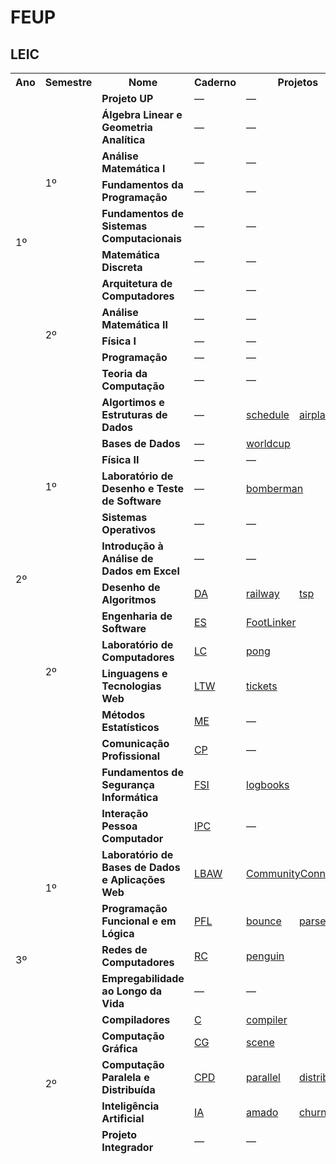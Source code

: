 # FEUP

## LEIC

<table>
    <thead>
        <tr><th>Ano</th><th>Semestre</th><th>Nome</th><th>Caderno</th><th colspan="2">Projetos</th><th>Classificação</th></tr>
        <tr><td rowspan="11">1º</td><td rowspan="6">1º</td><td><strong>Projeto UP</strong></td><td>&mdash;</td><td colspan="2">&mdash;</td><td>17</td></tr>
        <tr><td><strong>Álgebra Linear e Geometria Analítica</strong></td><td>&mdash;</td><td colspan="2">&mdash;</td><td>20</td></tr>
        <tr><td><strong>Análise Matemática I</strong></td><td>&mdash;</td><td colspan="2">&mdash;</td><td>18</td></tr>
        <tr><td><strong>Fundamentos da Programação</strong></td><td>&mdash;</td><td colspan="2">&mdash;</td><td>19</td></tr>
        <tr><td><strong>Fundamentos de Sistemas Computacionais</strong></td><td>&mdash;</td><td colspan="2">&mdash;</td><td>19</td></tr>
        <tr><td><strong>Matemática Discreta</strong></td><td>&mdash;</td><td colspan="2">&mdash;</td><td>19</td></tr>
        <tr><td rowspan="5">2º</td><td><strong>Arquitetura de Computadores</strong></td><td>&mdash;</td><td colspan="2">&mdash;</td><td>19</td></tr>
        <tr><td><strong>Análise Matemática II</strong></td><td>&mdash;</td><td colspan="2">&mdash;</td><td>20</td></tr>
        <tr><td><strong>Física I</strong></td><td>&mdash;</td><td colspan="2">&mdash;</td><td>18</td></tr>
        <tr><td><strong>Programação</strong></td><td>&mdash;</td><td colspan="2">&mdash;</td><td>20</td></tr>
        <tr><td><strong>Teoria da Computação</strong></td><td>&mdash;</td><td colspan="2">&mdash;</td><td>17</td></tr>
        <tr><td rowspan="12">2º</td><td rowspan="6">1º</td><td><strong>Algortimos e Estruturas de Dados</strong></td><td>&mdash;</td><td><a href="https://github.com/manelneto/schedule">schedule</a></td><td><a href="https://github.com/manelneto/airplanes">airplanes</a></td><td>19</td></tr>
        <tr><td><strong>Bases de Dados</strong></td><td>&mdash;</td><td colspan="2"><a href="https://github.com/manelneto/worldcup">worldcup</a></td><td>17</td></tr>
        <tr><td><strong>Física II</strong></td><td>&mdash;</td><td colspan="2">&mdash;</td><td>20</td></tr>
        <tr><td><strong>Laboratório de Desenho e Teste de Software</strong></td><td>&mdash;</td><td colspan="2"><a href="https://github.com/manelneto/bomberman">bomberman</a></td><td>17</td></tr>
        <tr><td><strong>Sistemas Operativos</strong></td><td>&mdash;</td><td colspan="2">&mdash;</td><td>20</td></tr>
        <tr><td><strong>Introdução à Análise de Dados em Excel</strong></td><td>&mdash;</td><td colspan="2">&mdash;</td><td>20</td></tr>
        <tr><td rowspan="6">2º</td><td><strong>Desenho de Algoritmos</strong></td><td><a href="https://github.com/manelneto/FEUP/LEIC/A2/S2/DA">DA</a></td><td><a href="https://github.com/manelneto/railway">railway</a></td><td><a href="https://github.com/manelneto/tsp">tsp</a></td><td>17</td></tr>
        <tr><td><strong>Engenharia de Software</strong></td><td><a href="https://github.com/manelneto/FEUP/LEIC/A2/S2/ES">ES</a></td><td colspan="2"><a href="https://github.com/manelneto/FootLinker">FootLinker</a></td><td>19</td></tr>
        <tr><td><strong>Laboratório de Computadores</strong></td><td><a href="https://github.com/manelneto/FEUP/LEIC/A2/S2/LC">LC</a></td><td colspan="2"><a href="https://github.com/manelneto/pong">pong</a></td><td>19</td></tr>
        <tr><td><strong>Linguagens e Tecnologias Web</strong></td><td><a href="https://github.com/manelneto/FEUP/LEIC/A2/S2/LTW">LTW</a></td><td colspan="2"><a href="https://github.com/manelneto/tickets">tickets</a></td><td>18</td></tr>
        <tr><td><strong>Métodos Estatísticos</strong></td><td><a href="https://github.com/manelneto/FEUP/LEIC/A2/S2/ME">ME</a></td><td colspan="2">&mdash;</td><td>17</td></tr>
        <tr><td><strong>Comunicação Profissional</strong></td><td><a href="https://github.com/manelneto/FEUP/LEIC/A2/S2/CP">CP</a></td><td colspan="2">&mdash;</td><td>16</td></tr>
        <tr><td rowspan="11">3º</td><td rowspan="6">1º</td><td><strong>Fundamentos de Segurança Informática</strong></td><td><a href="https://github.com/manelneto/FEUP/LEIC/A3/S1/FSI">FSI</a></td><td colspan="2"><a href="https://github.com/manelneto/logbooks">logbooks</a></td><td>19</td></tr>
        <tr><td><strong>Interação Pessoa Computador</strong></td><td><a href="https://github.com/manelneto/FEUP/LEIC/A3/S1/IPC">IPC</a></td><td colspan="2">&mdash;</td><td>18</td></tr>
        <tr><td><strong>Laboratório de Bases de Dados e Aplicações Web</strong></td><td><a href="https://github.com/manelneto/FEUP/LEIC/A3/S1/LBAW">LBAW</a></td><td colspan="2"><a href="https://github.com/manelneto/CommunityConnect">CommunityConnect</a></td><td>20</td></tr>
        <tr><td><strong>Programação Funcional e em Lógica</strong></td><td><a href="https://github.com/manelneto/FEUP/LEIC/A3/S1/PFL">PFL</a></td><td><a href="https://github.com/manelneto/bounce">bounce</a></td><td><a href="https://github.com/manelneto/parser">parser</a></td><td>19</td></tr>
        <tr><td><strong>Redes de Computadores</strong></td><td><a href="https://github.com/manelneto/FEUP/LEIC/A3/S1/RC">RC</a></td><td colspan="2"><a href="https://github.com/manelneto/penguin">penguin</a><td>18</td></tr>
        <tr><td><strong>Empregabilidade ao Longo da Vida</strong></td><td>&mdash;</td><td colspan="2">&mdash;</td><td>20</td></tr>
        <tr><td rowspan="5">2º</td><td><strong>Compiladores</strong></td><td><a href="https://github.com/manelneto/FEUP/LEIC/A3/S2/C">C</a></td><td colspan="2"><a href="https://github.com/manelneto/compiler">compiler</a></td><td>19</td></tr>
        <tr><td><strong>Computação Gráfica</strong></td><td><a href="https://github.com/manelneto/FEUP/LEIC/A3/S2/CG">CG</a></td><td colspan="2"><a href="https://github.com/manelneto/scene">scene</a></td><td>19</td></tr>
        <tr><td><strong>Computação Paralela e Distribuída</strong></td><td><a href="https://github.com/manelneto/FEUP/LEIC/A3/S2/CPD">CPD</a></td><td><a href="https://github.com/manelneto/parallel">parallel</a></td><td><a href="https://github.com/manelneto/distributed">distributed</a></td><td>18</td></tr>
        <tr><td><strong>Inteligência Artificial</strong></td><td><a href="https://github.com/manelneto/FEUP/LEIC/A3/S2/IA">IA</a></td><td><a href="https://github.com/manelneto/amado">amado</a></td><td><a href="https://github.com/manelneto/churn">churn</a></td><td>20</td></tr>
        <tr><td><strong>Projeto Integrador</strong></td><td>&mdash;</td><td colspan="2">&mdash;</td><td>19</td></tr>
    </thead>
</table>
